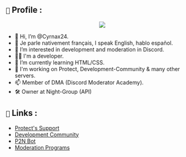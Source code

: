 ## `🔎` Profile : 

<div align="center">
   <a href="https://cyrnax24.github.io" target="_blank"><img src="https://i.imgur.com/aI8TZNo.png" align="center" /></a>
</div>

- 👋 Hi, I’m @Cyrnax24.
- 🥖 Je parle nativement français, I speak English, hablo español.
- 👀 I’m interested in development and moderation in Discord.
- 👨‍💻 I'm a developer.
- 🌱 I’m currently learning HTML/CSS.
- 💞️ I'm working on Protect, Development-Community & many other servers.
- 📫 Member of DMA (Discord Moderator Academy).
- 🛠️ Owner at Night-Group (API) 

## `🚀` Links :

- [Protect's Support](https://discord.gg/5C8Bg8CeMf)
- [Development Community](https://discord.gg/AaucX7B6xB)
- [P2N Bot](https://discord.com/invite/w5NCQPy6sT)
- [Moderation Programs](https://discord.com/moderation)
